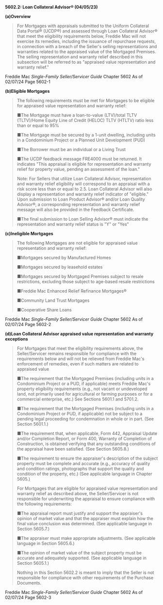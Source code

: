 **5602.2: Loan Collateral Advisor® (04/05/23)**

**(a)Overview**

> For Mortgages with appraisals submitted to the Uniform Collateral Data
> Portal® (UCDP®) and assessed through Loan Collateral Advisor® that
> meet the eligibility requirements below, Freddie Mac will not exercise
> its remedies, including the issuance of repurchase requests, in
> connection with a breach of the Seller's selling representations and
> warranties related to the appraised value of the Mortgaged Premises.
> The selling representation and warranty relief described in this
> subsection will be referred to as "appraised value representation and
> warranty relief."

Freddie Mac *Single-Family Seller/Servicer Guide* Chapter 5602 As of
02/07/24 Page 5602-1

**(b)Eligible Mortgages**

> The following requirements must be met for Mortgages to be eligible
> for appraised value representation and warranty relief:
>
> ■The Mortgage must have a loan-to-value (LTV)/total TLTV (TLTV)/Home
> Equity Line of Credit (HELOC) TLTV (HTLTV) ratio less than or equal to
> 95%
>
> ■The Mortgage must be secured by a 1-unit dwelling, including units in
> a Condominium Project or a Planned Unit Development (PUD)
>
> ■The Borrower must be an individual or a Living Trust
>
> ■The UCDP feedback message FRE4000 must be returned. It indicates
> "This appraisal is eligible for representation and warranty relief for
> property value, pending an assessment of the loan."
>
> Note: For Sellers that utilize Loan Collateral Advisor, representation
> and warranty relief eligibility will correspond to an appraisal with a
> risk score less than or equal to 2.5. Loan Collateral Advisor will
> also display a representation and warranty relief indicator of
> "eligible." Upon submission to Loan Product Advisor® and/or Loan
> Quality Advisor®, a corresponding representation and warranty relief
> message will also be provided in the Feedback Certificate.
>
> ■The final submission to Loan Selling Advisor® must indicate the
> representation and warranty relief status is "Y" or "Yes"

**(c)Ineligible Mortgages**

> The following Mortgages are not eligible for appraised value
> representation and warranty relief:
>
> ■Mortgages secured by Manufactured Homes
>
> ■Mortgages secured by leasehold estates
>
> ■Mortgages secured by Mortgaged Premises subject to resale
> restrictions, excluding those subject to age-based resale restrictions
>
> ■Freddie Mac Enhanced Relief Refinance Mortgages®
>
> ■Community Land Trust Mortgages
>
> ■Cooperative Share Loans

Freddie Mac *Single-Family Seller/Servicer Guide* Chapter 5602 As of
02/07/24 Page 5602-2

**(d)Loan Collateral Advisor appraised value representation and warranty
exceptions**

> For Mortgages that meet the eligibility requirements above, the
> Seller/Servicer remains responsible for compliance with the
> requirements below and will not be relieved from Freddie Mac's
> enforcement of remedies, even if such matters are related to appraised
> value
>
> ■The requirement that the Mortgaged Premises (including units in a
> Condominium Project or a PUD, if applicable) meets Freddie Mac's
> property eligibility requirements (e.g., not vacant or undeveloped
> land, not primarily used for agricultural or farming purposes or for a
> commercial enterprise, etc.) See Sections 5601.1 and 5701.2.
>
> ■The requirement that the Mortgaged Premises (including units in a
> Condominium Project or PUD, if applicable) not be subject to a pending
> legal proceeding for condemnation in whole or in part. (See Section
> 5601.1.)
>
> ■The requirement that, when applicable, Form 442, Appraisal Update
> and/or Completion Report, or Form 400, Warranty of Completion of
> Construction, is obtained verifying that any outstanding conditions of
> the appraisal have been satisfied. (See Section 5605.8.)
>
> ■The requirement to ensure the appraiser's description of the subject
> property must be complete and accurate (e.g., accuracy of quality and
> condition ratings, photographs that support the quality and condition
> of the property, etc.) (See applicable language in Chapter 5605.)
>
> For Mortgages that are eligible for appraised value representation and
> warranty relief as described above, the Seller/Servicer is not
> responsible for underwriting the appraisal to ensure compliance with
> the following requirements:
>
> ■The appraisal report must justify and support the appraiser's opinion
> of market value and that the appraiser must explain how the final
> value conclusion was determined. (See applicable language in Section
> 5605.7.)
>
> ■The appraiser must make appropriate adjustments. (See applicable
> language in Section 5605.6.)
>
> ■The opinion of market value of the subject property must be accurate
> and adequately supported. (See applicable language in Section 5605.1.)
>
> Nothing in this Section 5602.2 is meant to imply that the Seller is
> not responsible for compliance with other requirements of the Purchase
> Documents.

Freddie Mac *Single-Family Seller/Servicer Guide* Chapter 5602 As of
02/07/24 Page 5602-3